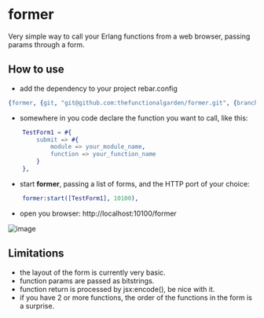 former
=====

Very simple way to call your Erlang functions from a web browser, passing params through a form.

How to use
-----
- add the dependency to your project rebar.config
```erlang
{former, {git, "git@github.com:thefunctionalgarden/former.git", {branch, "main"}}}
```

- somewhere in you code declare the function you want to call, like this:
```erlang
    TestForm1 = #{
        submit => #{
            module => your_module_name, 
            function => your_function_name
        }
    },
```

- start **former**, passing a list of forms, and the HTTP port of your choice:
```erlang
    former:start([TestForm1], 10100),
```

- open you browser: http://localhost:10100/former

![image](https://github.com/thefunctionalgarden/former/assets/82588439/5bdc7111-153d-4b5c-8910-c772e156f6b8)



Limitations
-----
- the layout of the form is currently very basic.
- function params are passed as bitstrings.
- function return is processed by jsx:encode(), be nice with it.
- if you have 2 or more functions, the order of the functions in the form is a surprise.

